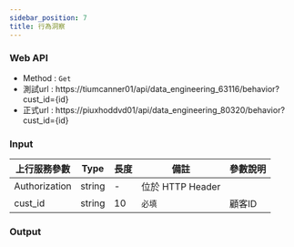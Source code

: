 ```yaml
---
sidebar_position: 7
title: 行為洞察
---
```


### Web API
- Method : `Get`
- 測試url : https://tiumcanner01/api/data_engineering_63116/behavior?cust_id={id}
- 正式url : https://piuxhoddvd01/api/data_engineering_80320/behavior?cust_id={id}

### Input

| 上行服務參數        | Type   | 長度 | 備註             | 參數說明      |
|---------------|--------|----|----------------|-----------|
| Authorization | string | -  | 位於 HTTP Header |           |
| cust_id    | string | 10 | `必填`             | 顧客ID  |
### Output